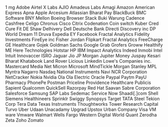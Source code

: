 1 mg
Adobe
Airtel X Labs
AJIO
Amadeus Labs
Amagi
Amazon
American Express
Apna
Apple
Arcesium
Atlassian
Bharat Pay
BlackBuck
BMC Software
BNY Mellon
Boeing
Browser Stack
Buki Warung
Cadence
Cashfree
Celigo
Chronus
Cisco
Citrix
Codenation
Coin switch Kuber
Cred
Cure Fit
DE Shaw
Delhivery
Dell
Deutsche Bank
Directi
Discovery inc
DP World
Dream 11
Druva
Expedia
EY
Facebook
Fractal Analytics
Fidelity Investments
FireEye inc
Fisher Jordan
Flipkart
Fractal Analytics
FreeCharge
GE Healthcare
Gojek
Goldman Sachs
Google
Grab
Grofers
Groww
Healthify ME
Here Technologies
Hotstar
HP
IBM
Impact Analytics
Indeed
Inmobi
Intel
Intuit
Innovaccer
ISRO
Jaguar
Jio
JP Morgan
Jupiter Money
Juspay
Kesari Bharat
Khatabook
Land Rover
Licious
Linkedin
Lowe's Companies inc.
Mastercard
Media Net
Micron
Microsoft
MindTickle
Morgan Stanley
MPL
Myntra
Nagarro
Nasdaq
National Instruments
Navi
NCR Corporation
NetCracker
Nokia
Nvidia
Ola
Ola Electric
Oracle
Paypal
Paytm
PayU
Pharmacy
PhonePe
Postman
Priceline
Providence Healthcare
Publicis Sapient
Qualcomm
QuickSell
Razorpay
Red Hat
Saavan
Sabre Corporation
Salesforce
Samsung
SAP Labs
Sedemac
Service Now
Shaadi[.]com
Shell
Siemens Healthineers
Sprinklr
Swiggy
Synopsys
Target
TATA Steel
Tekion Corp
Tera Data
Texas Instruments
Thoughtworks
Tower Research Capital
Turvo
Uber
Udaan
Unacadamy
Upgrad
Upstox
Urban Company
Visa
VM ware
Vmware
Walmart
Wells Fargo
Western Digital
World Quant
Zerodha
Zeta
Zoho
Zomato
